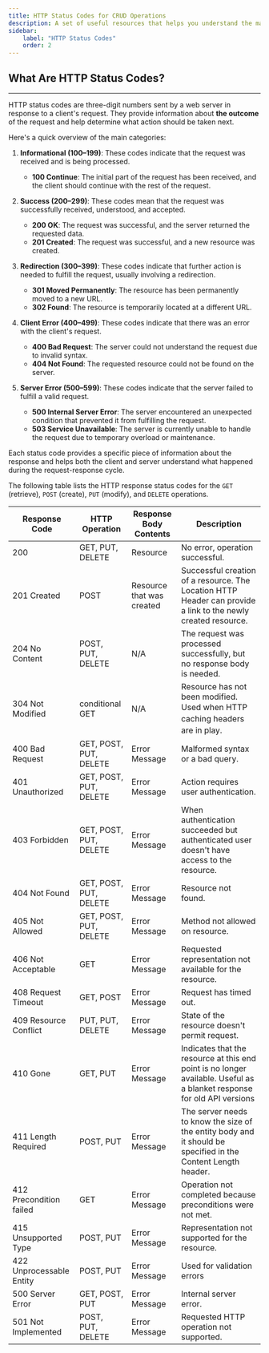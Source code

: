 ```yaml
---
title: HTTP Status Codes for CRUD Operations
description: A set of useful resources that helps you understand the material.
sidebar:
    label: "HTTP Status Codes"
    order: 2
---
```


## What Are HTTP Status Codes?

---

HTTP status codes are three-digit numbers sent by a web server in response to a client's request. They provide information about **the outcome** of the request and help determine what action should be taken next. 

Here's a quick overview of the main categories:

1. **Informational (100–199)**: These codes indicate that the request was received and is being processed.
   - **100 Continue**: The initial part of the request has been received, and the client should continue with the rest of the request.

2. **Success (200–299)**: These codes mean that the request was successfully received, understood, and accepted.
   - **200 OK**: The request was successful, and the server returned the requested data.
   - **201 Created**: The request was successful, and a new resource was created.

3. **Redirection (300–399)**: These codes indicate that further action is needed to fulfill the request, usually involving a redirection.
   - **301 Moved Permanently**: The resource has been permanently moved to a new URL.
   - **302 Found**: The resource is temporarily located at a different URL.

4. **Client Error (400–499)**: These codes indicate that there was an error with the client's request.
   - **400 Bad Request**: The server could not understand the request due to invalid syntax.
   - **404 Not Found**: The requested resource could not be found on the server.

5. **Server Error (500–599)**: These codes indicate that the server failed to fulfill a valid request.
   - **500 Internal Server Error**: The server encountered an unexpected condition that prevented it from fulfilling the request.
   - **503 Service Unavailable**: The server is currently unable to handle the request due to temporary overload or maintenance.

Each status code provides a specific piece of information about the response and helps both the client and server understand what happened during the request-response cycle.


The following table lists the HTTP response status codes for the `GET` (retrieve), `POST` (create), `PUT` (modify), and `DELETE` operations.

<div>
    <table>
        <colgroup>
            <col>
            <col>
            <col>
            <col>
        </colgroup>
        <thead>
            <tr>
                <th>Response Code</th>
                <th>HTTP Operation</th>
                <th>Response Body Contents</th>
                <th>Description</th>
            </tr>
        </thead>
        <tbody>
            <tr>
                <td>200</td>
                <td>GET, PUT, DELETE</td>
                <td>Resource</td>
                <td>No error, operation successful.</td>
            </tr>
            <tr>
                <td>201 Created</td>
                <td>POST</td>
                <td>Resource that was created</td>
                <td>Successful creation of a resource. The Location HTTP Header can provide a link to the newly created
                    resource.</td>
            </tr>
            <tr>
                <td>204 No Content</td>
                <td>POST, PUT, DELETE</td>
                <td>N/A</td>
                <td>The request was processed successfully, but no response body is needed.</td>
            </tr>
            <tr>
                <td>304 Not Modified</td>
                <td>conditional GET</td>
                <td>N/A</td>
                <td>Resource has not been modified. <span style="line-height: 1.4285;">Used when HTTP caching headers
                        are in play.</span></td>
            </tr>
            <tr>
                <td>400 Bad Request</td>
                <td>GET, POST, PUT, DELETE</td>
                <td>Error Message</td>
                <td>Malformed syntax or a bad query.</td>
            </tr>
            <tr>
                <td>401 Unauthorized</td>
                <td>GET, POST, PUT, DELETE</td>
                <td>Error Message</td>
                <td>Action requires user authentication.</td>
            </tr>
            <tr>
                <td>403 Forbidden</td>
                <td>GET, POST, PUT, DELETE</td>
                <td>Error Message</td>
                <td>
                    When authentication succeeded but authenticated user doesn't have access to the resource.
                </td>
            </tr>
            <tr>
                <td>404 Not Found</td>
                <td>GET, POST, PUT, DELETE</td>
                <td>Error Message</td>
                <td>Resource not found.</td>
            </tr>
            <tr>
                <td>405 Not Allowed</td>
                <td>GET, POST, PUT, DELETE</td>
                <td>Error Message</td>
                <td>Method not allowed on resource.</td>
            </tr>
            <tr>
                <td>406 Not Acceptable</td>
                <td>GET</td>
                <td>Error Message</td>
                <td>Requested representation not available for the resource.</td>
            </tr>
            <tr>
                <td>408 Request Timeout</td>
                <td>GET, POST</td>
                <td>Error Message</td>
                <td>Request has timed out.</td>
            </tr>
            <tr>
                <td>409 Resource Conflict</td>
                <td>PUT, PUT, DELETE</td>
                <td>Error Message</td>
                <td>State of the resource doesn't permit request.</td>
            </tr>
            <tr>
                <td>410 Gone</td>
                <td>GET, PUT</td>
                <td>Error Message</td>
                <td>
                    Indicates that the resource at this end point is no longer available. Useful as a blanket response
                    for old API versions
                </td>
            </tr>
            <tr>
                <td>411 Length Required</td>
                <td>POST, PUT</td>
                <td>Error Message</td>
                <td>The server needs to know the size of the entity body and it should be specified in the Content
                    Length header.</td>
            </tr>
            <tr>
                <td>412 Precondition failed</td>
                <td>GET</td>
                <td>Error Message</td>
                <td>Operation not completed because preconditions were not met.</td>
            </tr>
            <tr>
                <td>415 Unsupported Type</td>
                <td>POST, PUT</td>
                <td>Error Message</td>
                <td>Representation not supported for the resource.</td>
            </tr>
            <tr>
                <td>422 Unprocessable Entity</td>
                <td>POST, PUT</td>
                <td>Error Message</td>
                <td>
                    Used for validation errors
                </td>
            </tr>
            <tr>
                <td>500 Server Error</td>
                <td>GET, POST, PUT</td>
                <td>Error Message</td>
                <td>Internal server error.</td>
            </tr>
            <tr>
                <td>501 Not Implemented</td>
                <td>POST, PUT, DELETE</td>
                <td>Error Message</td>
                <td>Requested HTTP operation not supported.</td>
            </tr>
        </tbody>
    </table>
</div>
